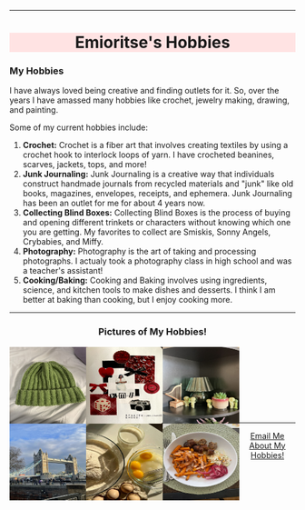 <html>
<head>
<title>Emioritse's Hobbies</title>
</head>
<hr>
<body>
<center><h1 style="background-color:#FFE3E3;">Emioritse's Hobbies</h1></center>
<h3>My Hobbies</h3>
<p>I have always loved being creative and finding outlets for it. So, over the years I have amassed many hobbies like crochet, jewelry making, drawing, and painting.</p>
<p>Some of my current hobbies include:</p>
<ol>
<li><b>Crochet:</b> Crochet is a fiber art that involves creating textiles by using a crochet hook to interlock loops of yarn. I have crocheted beanines, scarves, jackets, tops, and more!</li>
<li><b>Junk Journaling:</b> Junk Journaling is a creative way that individuals construct handmade journals from recycled materials and "junk" like old books, magazines, envelopes, receipts, and ephemera. Junk Journaling has been an outlet for me for about 4 years now.</li>
<li><b>Collecting Blind Boxes:</b> Collecting Blind Boxes is the process of buying and opening different trinkets or characters without knowing which one you are getting. My favorites to collect are Smiskis, Sonny Angels, Crybabies, and Miffy.</li>
<li><b>Photography:</b> Photography is the art of taking and processing photographs. I actualy took a photography class in high school and was a teacher's assistant!</li> 
<li><b>Cooking/Baking:</b> Cooking and Baking involves using ingredients, science, and kitchen tools to make dishes and desserts. I think I am better at baking than cooking, but I enjoy cooking more.</li> 
</ol>
<hr>
<center><h3>Pictures of My Hobbies!</h3></center> 
<img src="crochetbeanie.jpeg" width="135px" height="135px" align=LEFT> <img src="JunkJournal.jpg" width="135px" height="135px" align=LEFT> 
<img src="smiski.jpeg" width="135px" height="135px" align=LEFT> <img src="tower-bridge.jpg" width="135px" height="135px" align=LEFT> 
<img src="baking.jpg" width="135px" height="135px" align=LEFT> <img src="cooking.jpg" width="135px" height="135px" align=LEFT> 
<br>
<br>
<br>
<br>
<br>
<br>
<br>
<hr>
<center><a href="mailto:emiab_05@tamu.edu">Email Me About My Hobbies!</a></center>
</body>
</html>

